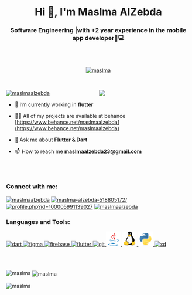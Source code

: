 <h1 align="center">Hi 👋, I'm Maslma AlZebda</h1>
<h3 align="center">Software Engineering |with +2 year experience in the mobile app developer📱💻</h3>

<br><br>

<p align="center"> <a href="https://github.com/ryo-ma/github-profile-trophy"><img src="https://github-profile-trophy.vercel.app/?username=maslma" alt="maslma" /></a> </p>

<br>

<picture> <img align="right" src="https://github.com/7oSkaaa/7oSkaaa/blob/main/Images/Right_Side.gif?raw=true" width = 250px></picture>


<p align="left"> <a href="https://twitter.com/maslmaalzebda" target="blank"><img src="https://img.shields.io/twitter/follow/maslmaalzebda?logo=twitter&style=for-the-badge" alt="maslmaalzebda" /></a> </p>

- 🔭 I’m currently working in **flutter**

- 👨‍💻 All of my projects are available at behance [https://www.behance.net/maslmaalzebda](https://www.behance.net/maslmaalzebda)

- 💬 Ask me about **Flutter & Dart**

- 📫 How to reach me **maslmaalzebda23@gmail.com**

<br><br>


<h3 align="left">Connect with me:</h3>
<p align="left">
<a href="https://twitter.com/maslmaalzebda" target="blank"><img align="center" src="https://raw.githubusercontent.com/rahuldkjain/github-profile-readme-generator/master/src/images/icons/Social/twitter.svg" alt="maslmaalzebda" height="30" width="40" /></a>
<a href="https://linkedin.com/in/maslma-alzebda-518805172/" target="blank"><img align="center" src="https://raw.githubusercontent.com/rahuldkjain/github-profile-readme-generator/master/src/images/icons/Social/linked-in-alt.svg" alt="maslma-alzebda-518805172/" height="30" width="40" /></a>
<a href="https://fb.com/profile.php?id=100005991139027" target="blank"><img align="center" src="https://raw.githubusercontent.com/rahuldkjain/github-profile-readme-generator/master/src/images/icons/Social/facebook.svg" alt="profile.php?id=100005991139027" height="30" width="40" /></a>
<a href="https://www.behance.net/maslmaalzebda" target="blank"><img align="center" src="https://raw.githubusercontent.com/rahuldkjain/github-profile-readme-generator/master/src/images/icons/Social/behance.svg" alt="maslmaalzebda" height="30" width="40" /></a>
</p>

<h3 align="left">Languages and Tools:</h3>
<p align="left"> <a href="https://dart.dev" target="_blank" rel="noreferrer"> <img src="https://www.vectorlogo.zone/logos/dartlang/dartlang-icon.svg" alt="dart" width="40" height="40"/> </a> <a href="https://www.figma.com/" target="_blank" rel="noreferrer"> <img src="https://www.vectorlogo.zone/logos/figma/figma-icon.svg" alt="figma" width="40" height="40"/> </a> <a href="https://firebase.google.com/" target="_blank" rel="noreferrer"> <img src="https://www.vectorlogo.zone/logos/firebase/firebase-icon.svg" alt="firebase" width="40" height="40"/> </a> <a href="https://flutter.dev" target="_blank" rel="noreferrer"> <img src="https://www.vectorlogo.zone/logos/flutterio/flutterio-icon.svg" alt="flutter" width="40" height="40"/> </a> <a href="https://git-scm.com/" target="_blank" rel="noreferrer"> <img src="https://www.vectorlogo.zone/logos/git-scm/git-scm-icon.svg" alt="git" width="40" height="40"/> </a> <a href="https://www.java.com" target="_blank" rel="noreferrer"> <img src="https://raw.githubusercontent.com/devicons/devicon/master/icons/java/java-original.svg" alt="java" width="40" height="40"/> </a> <a href="https://www.linux.org/" target="_blank" rel="noreferrer"> <img src="https://raw.githubusercontent.com/devicons/devicon/master/icons/linux/linux-original.svg" alt="linux" width="40" height="40"/> </a> <a href="https://www.python.org" target="_blank" rel="noreferrer"> <img src="https://raw.githubusercontent.com/devicons/devicon/master/icons/python/python-original.svg" alt="python" width="40" height="40"/> </a> <a href="https://www.adobe.com/products/xd.html" target="_blank" rel="noreferrer"> <img src="https://cdn.worldvectorlogo.com/logos/adobe-xd.svg" alt="xd" width="40" height="40"/> </a> </p>

<br><br>


<p><img align="left" src="https://github-readme-stats.vercel.app/api/top-langs?username=maslma&show_icons=true&locale=en&layout=compact" alt="maslma" /></p>

<p>&nbsp;<img align="center" src="https://github-readme-stats.vercel.app/api?username=maslma&show_icons=true&locale=en" alt="maslma" /></p>

<p><img align="center" src="https://github-readme-streak-stats.herokuapp.com/?user=maslma&" alt="maslma" /></p>
